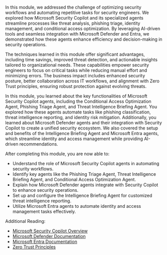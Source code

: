 In this module, we addressed the challenge of optimizing security workflows and automating repetitive tasks for security engineers. We explored how Microsoft Security Copilot and its specialized agents streamline processes like threat analysis, phishing triage, identity management, and conditional access optimization. By leveraging AI-driven tools and seamless integration with Microsoft Defender and Entra, we demonstrated how these agents enhance efficiency and decision-making in security operations.

The techniques learned in this module offer significant advantages, including time savings, improved threat detection, and actionable insights tailored to organizational needs. These capabilities empower security engineers to focus on critical tasks while reducing manual effort and minimizing errors. The business impact includes enhanced security posture, better collaboration across IT workflows, and alignment with Zero Trust principles, ensuring robust protection against evolving threats.

In this module, you learned about the key functionalities of Microsoft Security Copilot agents, including the Conditional Access Optimization Agent, Phishing Triage Agent, and Threat Intelligence Briefing Agent. You explored how these agents automate tasks like phishing classification, threat intelligence reporting, and identity risk mitigation. Additionally, you learned about Microsoft Defender agents and their integration with Security Copilot to create a unified security ecosystem. We also covered the setup and benefits of the Intelligence Briefing Agent and Microsoft Entra agents, which streamline identity and access management while providing AI-driven recommendations.

After completing this module, you are now able to:  
- Understand the role of Microsoft Security Copilot agents in automating security workflows.  
- Identify key agents like the Phishing Triage Agent, Threat Intelligence Briefing Agent, and Conditional Access Optimization Agent.  
- Explain how Microsoft Defender agents integrate with Security Copilot to enhance security operations.  
- Set up and configure the Intelligence Briefing Agent for customized threat intelligence reporting.  
- Utilize Microsoft Entra agents to automate identity and access management tasks effectively.  

Additional Reading:  
- [Microsoft Security Copilot Overview](https://www.microsoft.com/security/blog/2023/03/28/introducing-microsoft-security-copilot/)  
- [Microsoft Defender Documentation](https://learn.microsoft.com/en-us/microsoft-365/security/defender/)  
- [Microsoft Entra Documentation](https://learn.microsoft.com/en-us/azure/active-directory/fundamentals/)  
- [Zero Trust Principles](https://www.microsoft.com/security/business/zero-trust)  